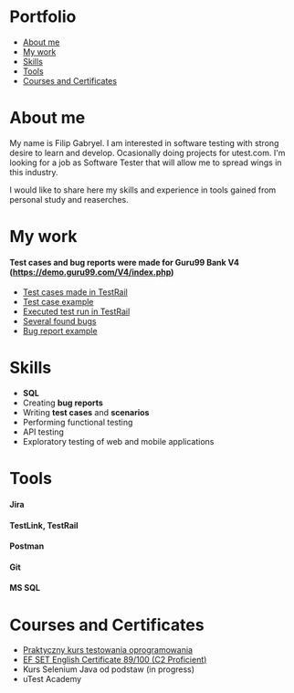 # Portfolio

+ [About me](https://github.com/FilipGabryel/Portfolio#About-me)
+ [My work](https://github.com/FilipGabryel/Portfolio#My-work)
+ [Skills](https://github.com/FilipGabryel/Portfolio#Skills)
+ [Tools](https://github.com/FilipGabryel/Portfolio#Tools)
+ [Courses and Certificates](https://github.com/FilipGabryel/Portfolio#Courses-and-Certificates)



# About me
My name is Filip Gabryel. I am interested in software testing with strong desire to learn and develop. Ocasionally doing projects for utest.com. I'm looking for a job as Software Tester that will allow me to spread wings in this industry.

I would like to share here my skills and experience in tools gained from personal study and reaserches.

# My work

#### Test cases and bug reports were made for Guru99 Bank V4 (https://demo.guru99.com/V4/index.php)
+ [Test cases made in TestRail](https://drive.google.com/file/d/1katKe5DwwGqISmMnZD3uQYOp8o8Orw5k/view?usp=sharing)
+ [Test case example](https://drive.google.com/file/d/19wThxZbJl0W5R-VHX-0rt3NYwlJOapjA/view?usp=sharing)
+ [Executed test run in TestRail](https://drive.google.com/file/d/105VOBZBzf68eQ1I5fAAUeie-pHuc6Rm6/view?usp=sharing)
+ [Several found bugs](https://drive.google.com/file/d/1UJKeYjnJTP5oQySF-Kp55mMMohR4KUwp/view?usp=sharing)
+ [Bug report example](https://drive.google.com/file/d/1lW1WtS36d-TTCTz3D8tDt8MeBC2cvYQJ/view?usp=sharing)

# Skills
+ **SQL**
+ Creating **bug reports** 
+ Writing **test cases** and **scenarios**
+ Performing functional testing
+ API testing  
+ Exploratory testing of web and mobile applications

# Tools
#### **Jira**   
#### **TestLink**, **TestRail**
#### **Postman**
#### **Git**
#### **MS SQL**

# Courses and Certificates
+ [Praktyczny kurs testowania oprogramowania](https://www.udemy.com/certificate/UC-71fd7403-60ec-4414-899c-d3d783957a4e/)     
+ [EF SET English Certificate 89/100 (C2 Proficient)](https://www.efset.org/cert/a5CfQW)
+ Kurs Selenium Java od podstaw (in progress)
+ uTest Academy




